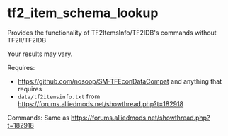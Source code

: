 # tf2_item_schema_lookup
Provides the functionality of TF2ItemsInfo/TF2IDB's commands without TF2II/TF2IDB

Your results may vary.

Requires:
* https://github.com/nosoop/SM-TFEconDataCompat and anything that requires
* `data/tf2itemsinfo.txt` from https://forums.alliedmods.net/showthread.php?t=182918

Commands:
Same as https://forums.alliedmods.net/showthread.php?t=182918